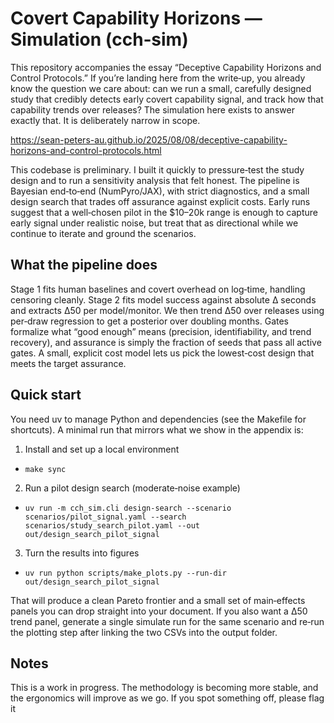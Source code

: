 Covert Capability Horizons — Simulation (cch‑sim)
=================================================

This repository accompanies the essay “Deceptive Capability Horizons and Control Protocols.” If you’re landing here from the write‑up, you already know the question we care about: can we run a small, carefully designed study that credibly detects early covert capability signal, and track how that capability trends over releases? The simulation here exists to answer exactly that. It is deliberately narrow in scope.

https://sean-peters-au.github.io/2025/08/08/deceptive-capability-horizons-and-control-protocols.html

This codebase is preliminary. I built it quickly to pressure‑test the study design and to run a sensitivity analysis that felt honest. The pipeline is Bayesian end‑to‑end (NumPyro/JAX), with strict diagnostics, and a small design search that trades off assurance against explicit costs. Early runs suggest that a well‑chosen pilot in the $10–20k range is enough to capture early signal under realistic noise, but treat that as directional while we continue to iterate and ground the scenarios.

What the pipeline does
----------------------
Stage 1 fits human baselines and covert overhead on log‑time, handling censoring cleanly. Stage 2 fits model success against absolute Δ seconds and extracts Δ50 per model/monitor. We then trend Δ50 over releases using per‑draw regression to get a posterior over doubling months. Gates formalize what “good enough” means (precision, identifiability, and trend recovery), and assurance is simply the fraction of seeds that pass all active gates. A small, explicit cost model lets us pick the lowest‑cost design that meets the target assurance.

Quick start
-----------
You need uv to manage Python and dependencies (see the Makefile for shortcuts). A minimal run that mirrors what we show in the appendix is:

1) Install and set up a local environment
- `make sync`

2) Run a pilot design search (moderate‑noise example)
- `uv run -m cch_sim.cli design-search --scenario scenarios/pilot_signal.yaml --search scenarios/study_search_pilot.yaml --out out/design_search_pilot_signal`

3) Turn the results into figures
- `uv run python scripts/make_plots.py --run-dir out/design_search_pilot_signal`

That will produce a clean Pareto frontier and a small set of main‑effects panels you can drop straight into your document. If you also want a Δ50 trend panel, generate a single simulate run for the same scenario and re‑run the plotting step after linking the two CSVs into the output folder.

Notes
-----
This is a work in progress. The methodology is becoming more stable, and the ergonomics will improve as we go. If you spot something off, please flag it
